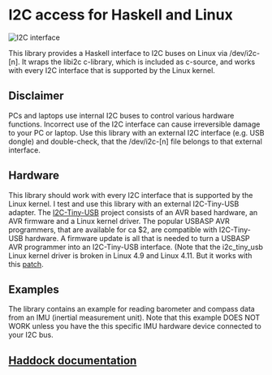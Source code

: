 # I2C access for Haskell and Linux
![I2C interface](https://i.imgur.com/MSWScyV.jpg)

This library provides a Haskell interface to I2C buses
on Linux via  /dev/i2c-[n].
It wraps the libi2c c-library, which is included as c-source,
and works with every I2C interface that is supported by the Linux kernel.

## Disclaimer
PCs and laptops use internal I2C buses to control various hardware functions.
Incorrect use of the I2C interface can cause irreversible damage to
your PC or laptop.
Use this library with an external I2C interface (e.g. USB dongle)
and double-check, that the /dev/i2c-[n] file belongs to that external interface.

## Hardware
This library should work with every I2C interface
that is supported by the Linux kernel.
I test and use this library with an external I2C-Tiny-USB adapter.
The [I2C-Tiny-USB](https://github.com/harbaum/I2C-Tiny-USB)
project consists of an AVR based hardware, an AVR firmware
and a Linux kernel driver.
The popular USBASP AVR programmers, that are available for ca $2,
are compatible with I2C-Tiny-USB hardware.
A firmware update is all that is needed to turn a USBASP AVR programmer
into an I2C-Tiny-USB interface.
(Note that the i2c_tiny_usb Linux kernel driver is broken in Linux 4.9 and Linux 4.11. But it works with this [patch](https://patchwork.kernel.org/patch/9711919).

## Examples
The library contains an example for reading barometer and compass data
from an IMU (inertial measurement unit).
Note that this example DOES NOT WORK unless you have the this specific
IMU hardware device connected to your I2C bus.

## [Haddock documentation](http://hackage.haskell.org/package/hsI2C)


